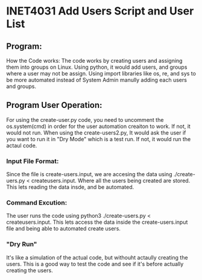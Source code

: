 # INET4031 Add Users Script and User List

## Program:
How the Code works: 
The code works by creating users and assigning them into groups on Linux.
Using python, it would add users, and groups where a user may not be assign.
Using import libraries like os, re, and sys to be more automated instead of System Admin manully adding each users and groups.

## Program User Operation:
For using the create-user.py code, you need to uncomment the os.system(cmd) in order for the user automation creaiton to work. If not, it would not run. When using the create-users2.py, It would ask the user if you want to run it in "Dry Mode" which is a test run. If not, it would run the actaul code.


### Input File Format:
Since the file is create-users.input, we are accesing the data using ./create-uers.py < createusers.input. Where all the users being created are stored. This lets reading the data insde, and be automated. 

### Command Excution:
The user runs the code using python3 ./create-users.py < createusers.input. This lets access the data inside the create-users.input file and being able to automated create users. 

### "Dry Run"
It's like a simulation of the actual code, but withouht actaully creating the users. This is a good way to test the code and see if it's before actually creating the users. 

